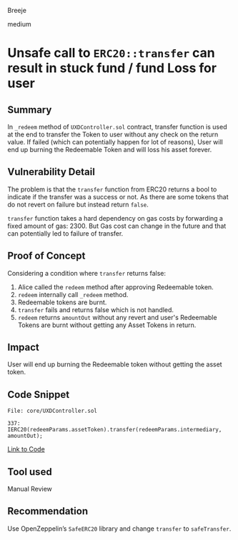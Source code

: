 Breeje

medium

# Unsafe call to `ERC20::transfer` can result in stuck fund / fund Loss for user

## Summary

In `_redeem` method of `UXDController.sol` contract, transfer function is used at the end to transfer the Token to user without any check on the return value. If failed (which can potentially happen for lot of reasons), User will end up burning the Redeemable Token and will loss his asset forever.

## Vulnerability Detail

The problem is that the `transfer` function from ERC20 returns a bool to indicate if the transfer was a success or not. As there are some tokens that do not revert on failure but instead return `false`.

`transfer` function takes a hard dependency on gas costs by forwarding a fixed amount of gas: 2300. But Gas cost can change in the future and that can potentially led to failure of transfer.

## Proof of Concept

Considering a condition where `transfer` returns false:

1. Alice called the `redeem` method after approving Redeemable token.
2. `redeem` internally call `_redeem` method.
3. Redeemable tokens are burnt.
4. `transfer` fails and returns false which is not handled.
5. `redeem` returns `amountOut` without any revert and user's Redeemable Tokens are burnt without getting any Asset Tokens in return.

## Impact

User will end up burning the Redeemable token without getting the asset token.

## Code Snippet

```solidity
File: core/UXDController.sol

337:     IERC20(redeemParams.assetToken).transfer(redeemParams.intermediary, amountOut);

```
[Link to Code](https://github.com/sherlock-audit/2023-01-uxd/blob/main/contracts/core/UXDController.sol#L337)

## Tool used

Manual Review

## Recommendation

Use OpenZeppelin’s `SafeERC20` library and change `transfer` to `safeTransfer`.